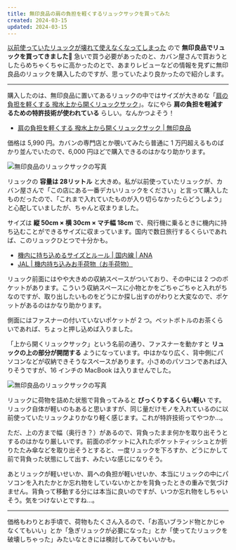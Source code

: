 ```yaml
---
title: 無印良品の肩の負担を軽くするリュックサックを買ってみた
created: 2024-03-15
updated: 2024-03-15
---
```


[以前使っていたリュックが壊れて使えなくなってしまった](/blog/20240306/) ので **無印良品でリュックを買ってきました🎒** 急いで買う必要があったのと、カバン屋さんで買おうとしたらめちゃくちゃに高かったのとで、あまりレビューなどの情報を見ずに無印良品のリュックを購入したのですが、思っていたより良かったので紹介します。

---

購入したのは、無印良品に置いてあるリュックの中ではサイズが大きめな「[肩の負担を軽くする 撥水上から開くリュックサック](https://www.muji.com/jp/ja/store/cmdty/detail/4550583531010)」。なにやら **肩の負担を軽減するための特許技術が使われている** らしい。なんかつよそう！

- [肩の負担を軽くする 撥水上から開くリュックサック | 無印良品](https://www.muji.com/jp/ja/store/cmdty/detail/4550583531010)

価格は 5,990 円。カバンの専門店とか覗いてみたら普通に 1 万円超えるものばかり並んでいたので、6,000 円ほどで購入できるのはかなり助かります。

![無印良品のリュックサックの写真](a5b27e92-ef53-44fa-a473-9d393add1000)

リュックの **容量は 28リットル** と大きめ。私が以前使っていたリュックが、カバン屋さんで「この店にある一番デカいリュックをください」と言って購入したものだったので、「これまで入れていたものが入り切らなかったらどうしよう」と心配していましたが、ちゃんと収まりました。

サイズは **縦 50cm × 横 30cm × マチ幅 18cm** で、飛行機に乗るときに機内に持ち込むことができるサイズに収まっています。国内で数日旅行するくらいであれば、このリュックひとつで十分かも。

- [機内に持ち込めるサイズとルール | 国内線 | ANA](https://www.ana.co.jp/ja/jp/guide/boarding-procedures/baggage/domestic/carry-rule/)
- [JAL | 機内持ち込みお手荷物（お手荷物）](https://www.jal.co.jp/jp/ja/dom/baggage/inflight/)

リュック前面にはやや大きめの収納スペースがついており、その中には 2 つのポケットがあります。こういう収納スペースに小物とかをごちゃごちゃと入れがちなのですが、取り出したいものをどうにか探し出すのがわりと大変なので、ポケットがあるのはかなり助かります。

側面にはファスナーの付いていないポケットが 2 つ。ペットボトルのお茶くらいであれば、ちょっと押し込めば入りました。

「上から開くリュックサック」という名前の通り、ファスナーを動かすと **リュックの上の部分が開閉する** ようになっています。中はかなり広く、背中側にパソコンなどが収納できそうなスペースがあります。小さめのパソコンであれば入りそうですが、16 インチの MacBook は入りませんでした。

![無印良品のリュックサックの写真](84598e6b-5b4c-41ff-920b-1b8e4c160800)

リュックに荷物を詰めた状態で背負ってみると **びっくりするくらい軽い** です。リュック自体が軽いのもあると思いますが、同じ量だけモノを入れているのに以前使っていたリュックよりかなり軽く感じます。これが特許技術ってやつか…。

ただ、上の方まで幅（奥行き？）があるので、背負ったまま何かを取り出そうとするのはかなり厳しいです。前面のポケットに入れたポケットティッシュとか折りたたみ傘などを取り出そうとすると、一度リュックを下ろすか、どうにかして前で背負った状態にして出す、みたいな感じになりそう。

あとリュックが軽いせいか、肩への負担が軽いせいか、本当にリュックの中にパソコンを入れたかとか忘れ物をしていないかとかを背負ったときの重みで気づけません。背負って移動する分には本当に良いのですが、いつか忘れ物をしちゃいそう。気をつけないとですね…。

---

価格もわりとお手頃で、荷物もたくさん入るので、「お高いブランド物とかじゃなくてもいい」とか「急ぎリュックが必要になった」とか「使ってたリュックを破壊しちゃった」みたいなときには検討してみてもいいかも。
